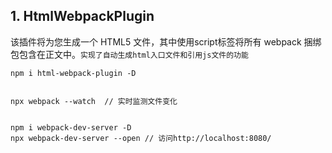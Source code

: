 ## 1. HtmlWebpackPlugin

该插件将为您生成一个 HTML5 文件，其中使用script标签将所有 webpack 捆绑包包含在正文中。`实现了自动生成html入口文件和引用js文件的功能`

```
npm i html-webpack-plugin -D


npx webpack --watch  // 实时监测文件变化


npm i webpack-dev-server -D
npx webpack-dev-server --open // 访问http://localhost:8080/
```


